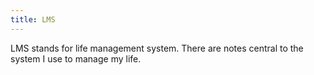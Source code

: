 ```yaml
---
title: LMS
---
```

LMS stands for life management system. There are notes central to the system I use to manage my life.